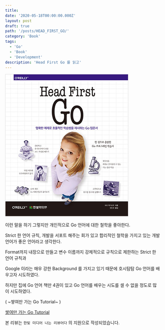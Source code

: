 ```yaml
---
title: 
date: '2020-05-18T00:00:00.000Z'
layout: post
draft: true
path: '/posts/HEAD_FIRST_GO/'
category: 'Book'
tags:
  - 'Go'
  - 'Book'
  - 'Development'
description: 'Head First Go 를 읽고'
---
```


![](./HEAD_FIRST_GO.jpg)

이런 말을 하기 그렇지만 개인적으로 Go 언어에 대한 철학을 좋아한다.

Strict 한 언어 규칙, 개발을 서포트 해주는 회가 있고 합리적인 철학을 가지고 있는 개발 언어가 좋은 언어라고 생각한다. 

Format까지 내장으로 만들고 변수 이름까지 강제적으로 규칙으로 제한하는 Strict 한 언어 규칙과 

Google 이라는 매우 강한 Background 를 가지고 있기 때문에 호시탐탐 Go 언어를 배우고자 시도하였다.

하지만 집에 Go 언어 책만 4권이 있고 Go 언어를 배우는 시도를 셀 수 없을 정도로 많이 시도하였다.

( ~쌓여만 가는 Go Tutorial~ ) 

[쌓여만 가는 Go Tutorial](./SIDE_PROJECT.jpeg)


본 리뷰는 `한빛 미디어 나는 리뷰어다` 의 지원으로 작성되었습니다.
